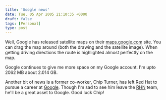 ```yaml
---
title: 'Google news'
date: Tue, 05 Apr 2005 21:10:35 +0000
draft: false
tags: [Personal]
type: post
---
```


Well, Google has released satellite maps on their [maps.google.com](http://maps.google.com) site. You can drag the map around (both the drawing and the satellite image). When getting driving directions the route is highlighted almost perfectly on the map.

Google continues to give me more space on my Google account. I'm upto 2062 MB about 2.014 GB.

Another bit of news is a former co-worker, Chip Turner, has left Red Hat to pursue a career at [Google](http://www.google.com). Though I'm sad to see him leave the [RHN](http://rhn.redhat.com) team, he'll be a great asset to Google. Good luck Chip!
